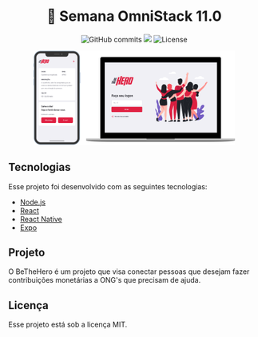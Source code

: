 <h1 align="center">
  🚀 Semana OmniStack 11.0
</h1>

<p align="center">   
   <img alt="GitHub commits" src="https://badgen.net/github/commits/matheusasg09/Semana-OmniStack-11">

  <img  src="https://badgen.net/badge/stars/%E2%98%85%E2%98%85%E2%98%85%E2%98%85%E2%98%85">
  
  <img alt="License" src="https://badgen.net/badge/license/MIT/blue">
</p>

<p align="center">
  <img alt="Frontend" src="frontend/public/bethehero.png" width="80%">
</p>

## Tecnologias

Esse projeto foi desenvolvido com as seguintes tecnologias:

- [Node.js](https://nodejs.org/en/)
- [React](https://reactjs.org)
- [React Native](https://facebook.github.io/react-native/)
- [Expo](https://expo.io/)

## Projeto

O BeTheHero é um projeto que visa conectar pessoas que desejam fazer contribuições monetárias a ONG's que precisam de ajuda.

## Licença

Esse projeto está sob a licença MIT.
